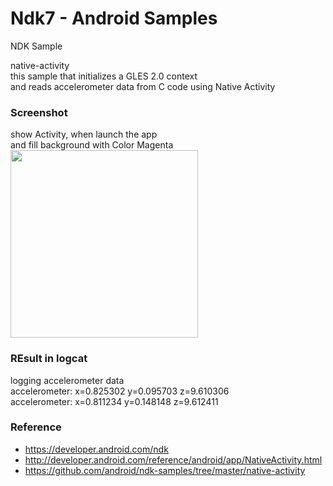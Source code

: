 Ndk7 - Android Samples
===============

NDK Sample <br/>

native-activity <br/>
this sample that initializes a GLES 2.0 context  <br/>
and reads accelerometer data from C code using Native Activity <br/>


### Screenshot <br/>
show Activity, when launch the app <br/>
and fill background with Color Magenta <br/>
<image src="https://raw.githubusercontent.com/ohwada/Android_Samples/master/Ndk7/screenshot/ndk7_main.png" width="300" /><br/>

### REsult in logcat <br/>
logging accelerometer data <br/>
accelerometer: x=0.825302 y=0.095703 z=9.610306 <br/>
accelerometer: x=0.811234 y=0.148148 z=9.612411 <br/>

### Reference <br/>
- https://developer.android.com/ndk
- http://developer.android.com/reference/android/app/NativeActivity.html
- https://github.com/android/ndk-samples/tree/master/native-activity


